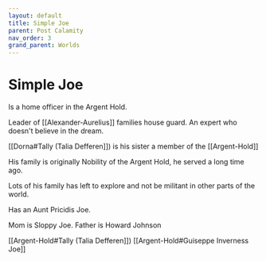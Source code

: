```yaml
---
layout: default
title: Simple Joe
parent: Post Calamity
nav_order: 3
grand_parent: Worlds
---
```

# Simple Joe
Is a home officer in the Argent Hold.

Leader of [[Alexander-Aurelius]] families house guard. An expert who doesn't believe in the dream.

[[Dorna#Tally (Talia Defferen]]) is his sister a member of the [[Argent-Hold]]

His family is originally Nobility of the Argent Hold, he served a long time ago.

Lots of his family has left to explore and not be militant in other parts of the world.

Has an Aunt Pricidis Joe.

Mom is Sloppy Joe.
Father is Howard Johnson

[[Argent-Hold#Tally (Talia Defferen]])
[[Argent-Hold#Guiseppe Inverness Joe]]
